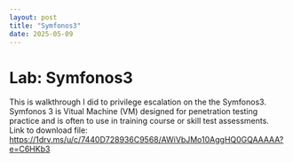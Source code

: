 ```yaml
---
layout: post
title: "Symfonos3"
date: 2025-05-09
---
```

# Lab: Symfonos3
This is walkthrough I did to privilege escalation on the the Symfonos3.  
Symfonos 3 is Vitual Machine (VM) designed for penetration testing practice and is often to use in training course or skill test assessments.  
Link to download file: https://1drv.ms/u/c/7440D728936C9568/AWiVbJMo10AggHQ0GQAAAAA?e=C6HKb3  


